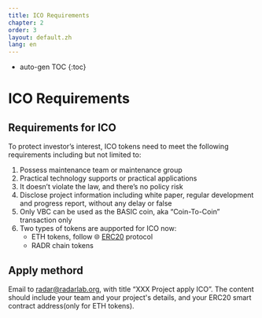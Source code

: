 ```yaml
---
title: ICO Requirements
chapter: 2
order: 3
layout: default.zh
lang: en
---
```


* auto-gen TOC
{:toc}

# ICO Requirements

## Requirements for ICO

To protect investor’s interest, ICO tokens need to meet the following requirements including but not limited to:

1. Possess maintenance team or maintenance group
2. Practical technology supports or practical applications
3. It doesn’t violate the law, and there’s no policy risk
4. Disclose project information including white paper, regular development and progress report, without any delay or false
5. Only VBC can be used as the BASIC coin, aka “Coin-To-Coin” transaction only
6. Two types of tokens are aupported for ICO now:
    * ETH tokens, follow 🌐 [ERC20](https://en.wikipedia.org/wiki/ERC20) protocol
    * RADR chain tokens

## Apply methord

Email to radar@radarlab.org, with title “XXX Project apply ICO”. The content should include your team and your project's details, and your ERC20 smart contract address(only for ETH tokens).
